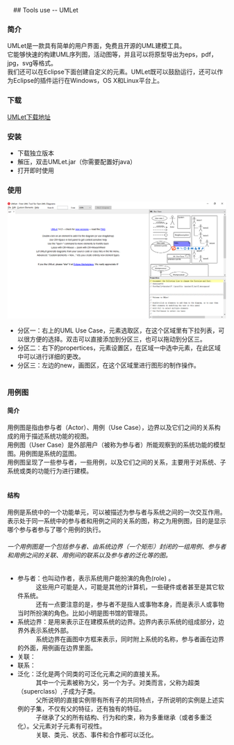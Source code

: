&emsp;## Tools use -- UMLet  
### 简介
UMLet是一款具有简单的用户界面，免费且开源的UML建模工具。  
它能够快速的构建UML序列图，活动图等，并且可以将原型导出为eps，pdf，jpg，svg等格式。  
我们还可以在Eclipse下面创建自定义的元素。UMLet既可以鼓励运行，还可以作为Eclipse的插件运行在Windows，OS X和Linux平台上。  

### 下载
[UMLet下载地址](http://www.umlet.com/changes.htm)  
  
### 安装  
* 下载独立版本  
* 解压，双击UMLet.jar（你需要配置好java）  
* 打开即时使用  

### 使用  
![打开的界面](https://github.com/YitingKikyo/YitingKikyo.github.io/blob/master/_post/SystemAnalysis/pictures/umletStart.png)  

* 分区一：右上的UML Use Case，元素选取区，在这个区域里有下拉列表，可以很方便的选择。双击可以直接添加到分区三，也可以拖动到分区三。
* 分区二：右下的propertices，元素设置区，在区域一中选中元素，在此区域中可以进行详细的更改。  
* 分区三：左边的new，画图区，在这个区域里进行图形的制作操作。  
  
### 用例图  
#### 简介  
用例图是指由参与者（Actor）、用例（Use Case），边界以及它们之间的关系构成的用于描述系统功能的视图。  
用例图（User Case）是外部用户（被称为参与者）所能观察到的系统功能的模型图。用例图是系统的蓝图。  
用例图呈现了一些参与者，一些用例，以及它们之间的关系，主要用于对系统、子系统或类的功能行为进行建模。   
  
#### 结构  
用例是系统中的一个功能单元，可以被描述为参与者与系统之间的一次交互作用。  
表示处于同一系统中的参与者和用例之间的关系的图，称之为用例图，目的是显示哪个参与者参与了哪个用例的执行。  
###### 一个用例图是一个包括参与者、由系统边界（一个矩形）封闭的一组用例、参与者和用例之间的关联、用例间的联系以及参与者的泛化等的图。  

* 参与者：也叫动作者，表示系统用户能扮演的角色(role) 。  
&emsp;&emsp;&emsp;这些用户可能是人，可能是其他的计算机，一些硬件或者甚至是其它软件系统。  
&emsp;&emsp;&emsp;还有一点要注意的是，参与者不是指人或事物本身，而是表示人或事物当时所扮演的角色。比如小明是图书馆的管理员。  
* 系统边界：是用来表示正在建模系统的边界。边界内表示系统的组成部分，边界外表示系统外部。  
&emsp;&emsp;&emsp;系统边界在画图中方框来表示，同时附上系统的名称，参与者画在边界的外面，用例画在边界里面。  
* 关联：  
* 联系：  
* 泛化：泛化是两个同类的可泛化元素之间的直接关系。  
&emsp;&emsp;&emsp;其中一个元素被称为父，另一个为子。对类而言，父称为超类（superclass）,子成为子类。  
&emsp;&emsp;&emsp;父所说明的直接实例带有所有子的共同特点，子所说明的实例是上述实例的子集，不仅有父的特征，还有独有的特征。  
&emsp;&emsp;&emsp;子继承了父的所有结构、行为和约束，称为多重继承（或者多重泛化）。父元素对子元素有可视性。  
&emsp;&emsp;&emsp;关联、类元、状态、事件和合作都可以泛化。  

